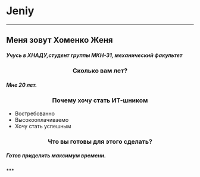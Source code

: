 # Jeniy
***
<h2>Меня зовут Хоменко Женя</h2>
<h5>Учусь в ХНАДУ,студент группы  МКН-31, механический факультет</h5>
<h3 style="text-align: center;">Сколько вам лет?</h3>
<h5> Мне 20 лет.</h5>
<h3 style="text-align: center;">Почему хочу стать ИТ-шником</h3>
<ul>
<li>Востребованно</li><li>Высокооплачиваемо</li><li>Хочу стать успешным</li>
</ul>
<h3 style="text-align: center;">Что вы готовы для этого сделать?</h3>
<h5>Готов приделить максимум времени.</h5>
***

